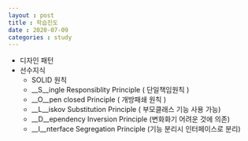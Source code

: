 ```yaml
---
layout : post
title : 학습진도
date : 2020-07-09
categories : study
---
```

+ 디자인 패턴
+ 선수지식
	+ SOLID 원칙
	+ __S__ingle Responsiblity Principle ( 단일책임원칙 )
	+ __O__pen closed Principle ( 개방패쇄 원칙 ) 
	+ __L__iskov Substitution Principle ( 부모클래스 기능 사용 가능)
	+ __D__ependency Inversion Principle (변화화기 어려운 것에 의존)
	+ __I__nterface Segregation Principle (기능 분리시 인터페이스로 분리) 
